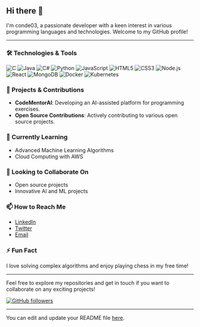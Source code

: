 ## Hi there 👋

I'm conde03, a passionate developer with a keen interest in various programming languages and technologies. Welcome to my GitHub profile!

---

### 🛠️ Technologies & Tools

![C](https://img.shields.io/badge/-C-00599C?style=flat-square&logo=c)
![Java](https://img.shields.io/badge/-Java-007396?style=flat-square&logo=java)
![C#](https://img.shields.io/badge/-C%23-239120?style=flat-square&logo=c-sharp)
![Python](https://img.shields.io/badge/-Python-3776AB?style=flat-square&logo=python)
![JavaScript](https://img.shields.io/badge/-JavaScript-F7DF1E?style=flat-square&logo=javascript)
![HTML5](https://img.shields.io/badge/-HTML5-E34F26?style=flat-square&logo=html5)
![CSS3](https://img.shields.io/badge/-CSS3-1572B6?style=flat-square&logo=css3)
![Node.js](https://img.shields.io/badge/-Node.js-339933?style=flat-square&logo=node-dot-js)
![React](https://img.shields.io/badge/-React-61DAFB?style=flat-square&logo=react)
![MongoDB](https://img.shields.io/badge/-MongoDB-47A248?style=flat-square&logo=mongodb)
![Docker](https://img.shields.io/badge/-Docker-2496ED?style=flat-square&logo=docker)
![Kubernetes](https://img.shields.io/badge/-Kubernetes-326CE5?style=flat-square&logo=kubernetes)

### 🔭 Projects & Contributions

- **CodeMentorAI**: Developing an AI-assisted platform for programming exercises.
- **Open Source Contributions**: Actively contributing to various open source projects.

### 🌱 Currently Learning

- Advanced Machine Learning Algorithms
- Cloud Computing with AWS

### 👯 Looking to Collaborate On

- Open source projects
- Innovative AI and ML projects

### 📫 How to Reach Me

- [LinkedIn](https://www.linkedin.com/in/your-profile)
- [Twitter](https://twitter.com/your-profile)
- [Email](mailto:your-email@example.com)

### ⚡ Fun Fact

I love solving complex algorithms and enjoy playing chess in my free time!

---

Feel free to explore my repositories and get in touch if you want to collaborate on any exciting projects!

[![GitHub followers](https://img.shields.io/github/followers/conde03?label=Follow&style=social)](https://github.com/conde03)

---

You can edit and update your README file [here](https://github.com/conde03/conde03/edit/main/README.md).
